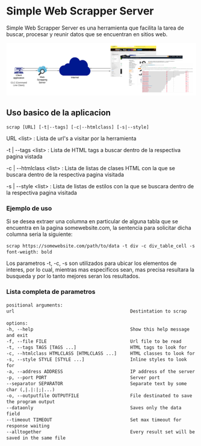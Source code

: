 # Simple Web Scrapper Server
Simple Web Scrapper Server es una herramienta que facilita la tarea de buscar, procesar y reunir datos que se encuentran en sitios web.
 
 ![arquitectura](https://github.com/MarianoSaez/final/blob/main/img/Esquema%20gral.png)

 ## Uso basico de la aplicacion
 ```
 scrap [URL] [-t|--tags] [-c|--htmlclass] [-s|--style]
 ```
 URL \<list\> : Lista de url's a visitar por la herramienta

 -t | --tags \<list\> : Lista de HTML tags a buscar dentro de la respectiva pagina vistada

 -c | --htmlclass \<list\> : Lista de listas de clases HTML con la que se buscara dentro de la respectiva pagina visitada

 -s | --style \<list\> : Lista de listas de estilos con la que se buscara dentro de la respectiva pagina visitada

 ### Ejemplo de uso

 Si se desea extraer una columna en particular de alguna tabla que se encuentra en la pagina somewebsite.com, la sentencia para solicitar dicha columna seria la siguiente:
 ```
 scrap https://somewebsite.com/path/to/data -t div -c div_table_cell -s font-weigth: bold
 ```
 Los parametros -t, -c, -s son utilizados para ubicar los elementos de interes, por lo cual, mientras mas especificos sean, mas precisa resultara la busqueda y por lo tanto mejores seran los resultados.

 ### Lista completa de parametros

    positional arguments:
    url                                           Destintation to scrap

    options:
    -h, --help                                    Show this help message and exit
    -f, --file FILE                               Url file to be read
    -t, --tags TAGS [TAGS ...]                    HTML tags to look for
    -c, --htmlclass HTMLCLASS [HTMLCLASS ...]     HTML classes to look for
    -s, --style STYLE [STYLE ...]                 Inline styles to look for
    -a, --address ADDRESS                         IP address of the server
    -p, --port PORT                               Server port
    --separator SEPARATOR                         Separate text by some char (,|.|:|;|...)
    -o, --outputfile OUTPUTFILE                   File destinated to save the program output
    --dataonly                                    Saves only the data field
    --timeout TIMEOUT                             Set max timeout for response waiting
    --alltogether                                 Every result set will be saved in the same file
